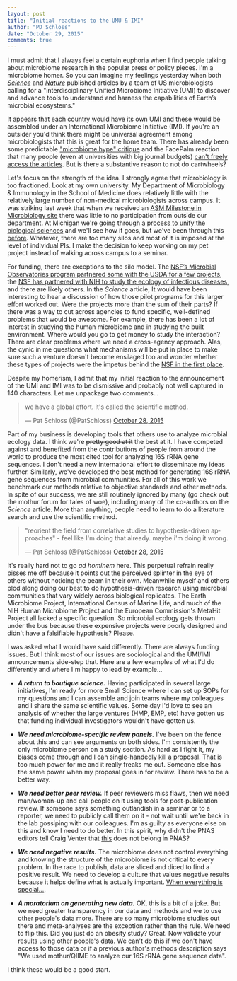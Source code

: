 ```yaml
---
layout: post
title: "Initial reactions to the UMU & IMI"
author: "PD Schloss"
date: "October 29, 2015"
comments: true
---
```


I must admit that I always feel a certain euphoria when I find people talking about microbiome research in the popular press or policy pieces. I'm a microbiome homer. So you can imagine my feelings yesterday when both [*Science*](http://www.sciencemag.org/content/early/2015/10/27/science.aac8480.full) and [*Nature*](http://www.nature.com/news/microbiology-create-a-global-microbiome-effort-1.18636) published articles by a team of US microbiologists calling for a "interdisciplinary Unified Microbiome Initiative (UMI) to discover and advance tools to understand and harness the capabilities of Earth’s microbial ecosystems."

It appears that each country would have its own UMI and these would be assembled under an International Microbiome Initiative (IMI). If you're an outsider you'd think there might be universal agreement among microbiologists that this is great for the home team. There has already been some predictable ["microbiome hype" critique](https://twitter.com/GaetanBurgio/status/659444953035051008) and the FacePalm reaction that many people (even at universities with big journal budgets) [can't freely access the articles](https://twitter.com/phylogenomics/status/659543949103640576). But is there a substantive reason to not do cartwheels?

Let's focus on the strength of the idea. I strongly agree that microbiology is too fractioned. Look at my own university. My Department of Microbiology & Immunology in the School of Medicine does relatively little with the relatively large number of non-medical microbiologists across campus. It was striking last week that when we received an [ASM Milestone in Microbiology site](http://www.asm.org/index.php/about-microbiology/history-4) there was little to no participation from outside our department. At Michigan we're going through a [process to unify the biological sciences](https://record.umich.edu/articles/biosciences-initiative-include-new-vice-provost-30-faculty) and we'll see how it goes, but we've been through this [before](http://www.lsi.umich.edu/history). Whatever, there are too many silos and most of it is imposed at the level of individual PIs. I make the decision to keep working on my pet project instead of walking across campus to a seminar.

For funding, there are exceptions to the silo model. The [NSF’s Microbial Observatories program partnered some with the USDA for a few projects](https://www.nsf.gov/funding/pgm_summ.jsp?pims_id=6166), the [NSF has partnered with NIH to study the ecology of infectious diseases](https://grants.nih.gov/grants/guide/notice-files/NOT-TW-14-009.html), and there are likely others. In the *Science* article, It would have been interesting to hear a discussion of how those pilot programs for this larger effort worked out. Were the projects more than the sum of their parts? If there was a way to cut across agencies to fund specific, well-defined problems that would be awesome. For example, there has been a lot of interest in studying the human microbiome and in studying the built environment. Where would you go to get money to study the interaction? There are clear problems where we need a cross-agency approach. Alas, the cynic in me questions what mechanisms will be put in place to make sure such a venture doesn't become ensilaged too and wonder whether these types of projects were the impetus behind the [NSF in the first place](https://www.nsf.gov/nsf/nsfpubs/straplan/mission.htm).

Despite my homerism, I admit that my initial reaction to the announcement of the UMI and IMI was to be dismissive and probably not well captured in 140 characters. Let me unpackage two comments...

<blockquote class="twitter-tweet" lang="en"><p lang="en" dir="ltr">we have a global effort. it&#39;s called the scientific method.</p>&mdash; Pat Schloss (@PatSchloss) <a href="https://twitter.com/PatSchloss/status/659447433278136321">October 28, 2015</a></blockquote> <script async src="//platform.twitter.com/widgets.js" charset="utf-8"></script>

Part of my business is developing tools that others use to analyze microbial ecology data. I think we're ~~pretty good at it~~ the best at it. I have competed against and benefited from the contributions of people from around the world to produce the most cited tool for analyzing 16S rRNA gene sequences. I don't need a new international effort to disseminate my ideas further. Similarly, we've developed the best method for generating 16S rRNA gene sequences from microbial communities. For all of this work we benchmark our methods relative to objective standards and other methods. In spite of our success, we are still routinely ignored by many (go check out the mothur forum for tales of woe), including many of the co-authors on the *Science* article. More than anything, people need to learn to do a literature search and use the scientific method.

<blockquote class="twitter-tweet" data-conversation="none" lang="en"><p lang="en" dir="ltr">&quot;reorient the field from correlative studies to hypothesis-driven approaches&quot; - feel like I&#39;m doing that already. maybe i&#39;m doing it wrong.</p>&mdash; Pat Schloss (@PatSchloss) <a href="https://twitter.com/PatSchloss/status/659430916742356992">October 28, 2015</a></blockquote> <script async src="//platform.twitter.com/widgets.js" charset="utf-8"></script>

It's really hard not to go *ad hominem* here. This perpetual refrain really pisses me off because it points out the perceived splinter in the eye of others without noticing the beam in their own. Meanwhile myself and others plod along doing our best to do hypothesis-driven research using microbial communities that vary widely across biological replicates. The Earth Microbiome Project, International Census of Marine Life, and much of the NIH Human Microbiome Project and the European Commission's MetaHit Project all lacked a specific question. So microbial ecology gets thrown under the bus because these expensive projects were poorly designed and didn't have a falsifiable hypothesis? Please.

I was asked what I would have said differently. There are always funding issues. But I think most of our issues are sociological and the UMI/IMI announcements side-step that. Here are a few examples of what I'd do differently and where I'm happy to lead by example...

* ***A return to boutique science.*** Having participated in several large initiatives, I'm ready for more Small Science where I can set up SOPs for my questions and I can assemble and join teams where my colleagues and I share the same scientific values. Some day I'd love to see an analysis of whether the large ventures (HMP, EMP, etc) have gotten us that funding individual investigators wouldn't have gotten us.

* ***We need microbiome-specific review panels.*** I've been on the fence about this and can see arguments on both sides. I'm consistently the only microbiome person on a study section. As hard as I fight it, my biases come through and I can single-handedly kill a proposal. That is too much power for me and it really freaks me out. Someone else has the same power when my proposal goes in for review. There has to be a better way.

* ***We need better peer review.*** If peer reviewers miss flaws, then we need man/woman-up and call people on it using tools for post-publication review. If someone says something outlandish in a seminar or to a reporter, we need to publicly call them on it - not wait until we're back in the lab gossiping with our colleagues. I'm as guilty as everyone else on this and know I need to do better. In this spirit, why didn't the PNAS editors tell Craig Venter that [this](http://www.pnas.org/content/early/2015/10/27/1519288112.long) does not belong in PNAS?

* ***We need negative results.*** The microbiome does not control everything and knowing the structure of the microbiome is not critical to every problem. In the race to publish, data are sliced and diced to find a positive result. We need to develop a culture that values negative results because it helps define what is actually important. [When everything is special...](https://www.youtube.com/watch?v=1E9pKU_N15A).

* ***A moratorium on generating new data.*** OK, this is a bit of a joke. But we need greater transparency in our data and methods and we to use other people's data more. There are so many microbiome studies out there and meta-analyses are the exception rather than the rule. We need to flip this. Did you just do an obesity study? Great. Now validate your results using other people's data. We can't do this if we don't have access to those data or if a previous author's methods description says "We used mothur/QIIME to analyze our 16S rRNA gene sequence data".

I think these would be a good start.
